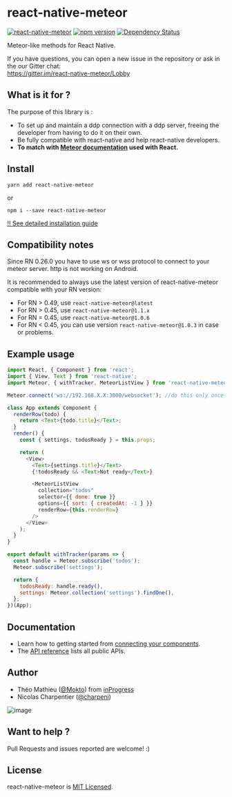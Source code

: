# react-native-meteor

[![react-native-meteor](http://img.shields.io/npm/dm/react-native-meteor.svg)](https://www.npmjs.org/package/react-native-meteor) [![npm version](https://badge.fury.io/js/react-native-meteor.svg)](http://badge.fury.io/js/react-native-meteor) [![Dependency Status](https://david-dm.org/inProgress-team/react-native-meteor.svg)](https://david-dm.org/inProgress-team/react-native-meteor)

Meteor-like methods for React Native.

If you have questions, you can open a new issue in the repository or ask in the our Gitter chat:  
https://gitter.im/react-native-meteor/Lobby

## What is it for ?

The purpose of this library is :

* To set up and maintain a ddp connection with a ddp server, freeing the developer from having to do it on their own.
* Be fully compatible with react-native and help react-native developers.
* **To match with [Meteor documentation](http://docs.meteor.com/) used with React.**

## Install

```
yarn add react-native-meteor
```

or

```
npm i --save react-native-meteor
```

[!! See detailed installation guide](https://github.com/inProgress-team/react-native-meteor/blob/master/docs/Install.md)

## Compatibility notes

Since RN 0.26.0 you have to use ws or wss protocol to connect to your meteor server. http is not working on Android.

It is recommended to always use the latest version of react-native-meteor compatible with your RN version:

* For RN > 0.49, use `react-native-meteor@latest`
* For RN > 0.45, use `react-native-meteor@1.1.x`
* For RN = 0.45, use `react-native-meteor@1.0.6`
* For RN < 0.45, you can use version `react-native-meteor@1.0.3` in case or problems.

## Example usage

```javascript
import React, { Component } from 'react';
import { View, Text } from 'react-native';
import Meteor, { withTracker, MeteorListView } from 'react-native-meteor';

Meteor.connect('ws://192.168.X.X:3000/websocket'); //do this only once

class App extends Component {
  renderRow(todo) {
    return <Text>{todo.title}</Text>;
  }
  render() {
    const { settings, todosReady } = this.props;

    return (
      <View>
        <Text>{settings.title}</Text>
        {!todosReady && <Text>Not ready</Text>}

        <MeteorListView
          collection="todos"
          selector={{ done: true }}
          options={{ sort: { createdAt: -1 } }}
          renderRow={this.renderRow}
        />
      </View>
    );
  }
}

export default withTracker(params => {
  const handle = Meteor.subscribe('todos');
  Meteor.subscribe('settings');

  return {
    todosReady: handle.ready(),
    settings: Meteor.collection('settings').findOne(),
  };
})(App);
```

## Documentation

* Learn how to getting started from [connecting your components](docs/connect-your-components.md).
* The [API reference](docs/api.md) lists all public APIs.

## Author

* Théo Mathieu ([@Mokto](https://github.com/Mokto)) from [inProgress](https://in-progress.io)
* Nicolas Charpentier ([@charpeni](https://github.com/charpeni))

![image](https://user-images.githubusercontent.com/7189823/40546483-68c5e734-5ffd-11e8-8dd4-bdd11d9fbc93.png)

## Want to help ?

Pull Requests and issues reported are welcome! :)

## License

react-native-meteor is [MIT Licensed](LICENSE).

